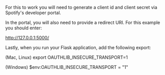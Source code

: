 For this to work you will need to generate a client id and client secret via Spotify's developer portal.  

In the portal, you will also need to provide a redirect URI. For this example you should enter:

http://127.0.0.1:5000/

Lastly, when you run your Flask application, add the following export:

(Mac, Linux)
export OAUTHLIB_INSECURE_TRANSPORT=1

(Windows)
$env:OAUTHLIB_INSECURE_TRANSPORT = "1"
